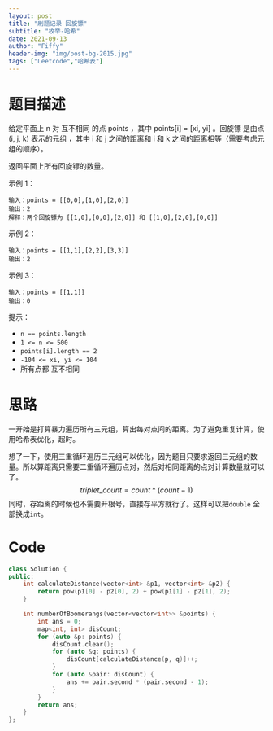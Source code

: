 ```yaml
---
layout: post
title: "刷题记录 回旋镖"
subtitle: "枚举-哈希"
date: 2021-09-13
author: "Fiffy"
header-img: "img/post-bg-2015.jpg"
tags: ["Leetcode","哈希表"]
---
```


# 题目描述

给定平面上 n 对 互不相同 的点 points ，其中 points[i] = [xi, yi] 。回旋镖 是由点 (i, j, k) 表示的元组 ，其中 i 和 j 之间的距离和 i 和 k 之间的距离相等（需要考虑元组的顺序）。

返回平面上所有回旋镖的数量。

示例 1：

```
输入：points = [[0,0],[1,0],[2,0]]
输出：2
解释：两个回旋镖为 [[1,0],[0,0],[2,0]] 和 [[1,0],[2,0],[0,0]]
```


示例 2：

```
输入：points = [[1,1],[2,2],[3,3]]
输出：2
```

示例 3：

```
输入：points = [[1,1]]
输出：0
```


提示：

- `n == points.length`
- `1 <= n <= 500`
- `points[i].length == 2`
- `-104 <= xi, yi <= 104`
- 所有点都 互不相同

# 思路

一开始是打算暴力遍历所有三元组，算出每对点间的距离。为了避免重复计算，使用哈希表优化，超时。

想了一下，使用三重循环遍历三元组可以优化，因为题目只要求返回三元组的数量。所以算距离只需要二重循环遍历点对，然后对相同距离的点对计算数量就可以了。
$$
triplet\_count = count*(count-1)
$$
同时，存距离的时候也不需要开根号，直接存平方就行了。这样可以把`double` 全部换成`int`。

# Code

```c++
class Solution {
public:
    int calculateDistance(vector<int> &p1, vector<int> &p2) {
        return pow(p1[0] - p2[0], 2) + pow(p1[1] - p2[1], 2);
    }

    int numberOfBoomerangs(vector<vector<int>> &points) {
        int ans = 0;
        map<int, int> disCount;
        for (auto &p: points) {
            disCount.clear();
            for (auto &q: points) {
                disCount[calculateDistance(p, q)]++;
            }
            for (auto &pair: disCount) {
                ans += pair.second * (pair.second - 1);
            }
        }
        return ans;
    }
};
```

